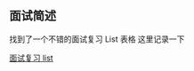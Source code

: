 ## 面试简述

找到了一个不错的面试复习 List 表格
这里记录一下

[面试复习 list](https://bitable.feishu.cn/app8Ok6k9qafpMkgyRbfgxeEnet?from=logout&table=tblEnSV2PNAajtWE&view=vewJHSwJVd)
